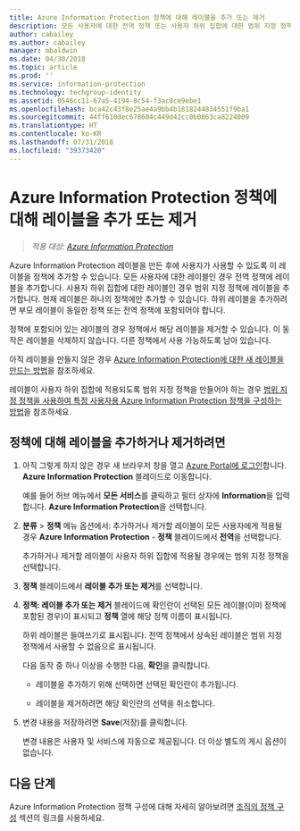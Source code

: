 ```yaml
---
title: Azure Information Protection 정책에 대해 레이블을 추가 또는 제거
description: 모든 사용자에 대한 전역 정책 또는 사용자 하위 집합에 대한 범위 지정 정책에 대해 Azure Information Protection 레이블을 추가하거나 제거합니다.
author: cabailey
ms.author: cabailey
manager: mbaldwin
ms.date: 04/30/2018
ms.topic: article
ms.prod: ''
ms.service: information-protection
ms.technology: techgroup-identity
ms.assetid: 0546cc11-67a5-4194-8c54-f3ac8ce9ebe1
ms.openlocfilehash: bca42c43f8e25ae4a9bb4b1818244834551f9ba1
ms.sourcegitcommit: 44ff610dec678604c449d42cc0b0863ca8224009
ms.translationtype: HT
ms.contentlocale: ko-KR
ms.lasthandoff: 07/31/2018
ms.locfileid: "39373420"
---
```

# <a name="add-or-remove-a-label-to-or-from-an-azure-information-protection-policy"></a>Azure Information Protection 정책에 대해 레이블을 추가 또는 제거

>*적용 대상: [Azure Information Protection](https://azure.microsoft.com/pricing/details/information-protection)*

Azure Information Protection 레이블을 만든 후에 사용자가 사용할 수 있도록 이 레이블을 정책에 추가할 수 있습니다. 모든 사용자에 대한 레이블인 경우 전역 정책에 레이블을 추가합니다. 사용자 하위 집합에 대한 레이블인 경우 범위 지정 정책에 레이블을 추가합니다. 현재 레이블은 하나의 정책에만 추가할 수 있습니다. 하위 레이블을 추가하려면 부모 레이블이 동일한 정책 또는 전역 정책에 포함되어야 합니다.

정책에 포함되어 있는 레이블의 경우 정책에서 해당 레이블을 제거할 수 있습니다. 이 동작은 레이블을 삭제하지 않습니다. 다른 정책에서 사용 가능하도록 남아 있습니다.

아직 레이블을 만들지 않은 경우 [Azure Information Protection에 대한 새 레이블을 만드는 방법](configure-policy-new-label.md)을 참조하세요.

레이블이 사용자 하위 집합에 적용되도록 범위 지정 정책을 만들어야 하는 경우 [범위 지정 정책을 사용하여 특정 사용자용 Azure Information Protection 정책을 구성하는 방법](configure-policy-scope.md)을 참조하세요.

## <a name="to-add-or-remove-a-label-to-or-from-a-policy"></a>정책에 대해 레이블을 추가하거나 제거하려면

1. 아직 그렇게 하지 않은 경우 새 브라우저 창을 열고 [Azure Portal에 로그인](configure-policy.md#signing-in-to-the-azure-portal)합니다. **Azure Information Protection** 블레이드로 이동합니다.
    
    예를 들어 허브 메뉴에서 **모든 서비스**를 클릭하고 필터 상자에 **Information**을 입력합니다. **Azure Information Protection**을 선택합니다.

2. **분류** > **정책** 메뉴 옵션에서: 추가하거나 제거할 레이블이 모든 사용자에게 적용될 경우 **Azure Information Protection** - **정책** 블레이드에서 **전역**을 선택합니다.

    추가하거나 제거할 레이블이 사용자 하위 집합에 적용될 경우에는 범위 지정 정책을 선택합니다.

3. **정책** 블레이드에서 **레이블 추가 또는 제거**를 선택합니다.

4. **정책: 레이블 추가 또는 제거** 블레이드에 확인란이 선택된 모든 레이블(이미 정책에 포함된 경우)이 표시되고 **정책** 열에 해당 정책 이름이 표시됩니다.
     
    하위 레이블은 들여쓰기로 표시됩니다. 전역 정책에서 상속된 레이블은 범위 지정 정책에서 사용할 수 없음으로 표시됩니다.
    
    다음 동작 중 하나 이상을 수행한 다음, **확인**을 클릭합니다.
    
    - 레이블을 추가하기 위해 선택하면 선택된 확인란이 추가됩니다.
    
    - 레이블을 제거하려면 해당 확인란의 선택을 취소합니다.
  
5. 변경 내용을 저장하려면 **Save**(저장)를 클릭합니다.
   
    변경 내용은 사용자 및 서비스에 자동으로 제공됩니다. 더 이상 별도의 게시 옵션이 없습니다.


## <a name="next-steps"></a>다음 단계

Azure Information Protection 정책 구성에 대해 자세히 알아보려면 [조직의 정책 구성](configure-policy.md#configuring-your-organizations-policy) 섹션의 링크를 사용하세요.  

